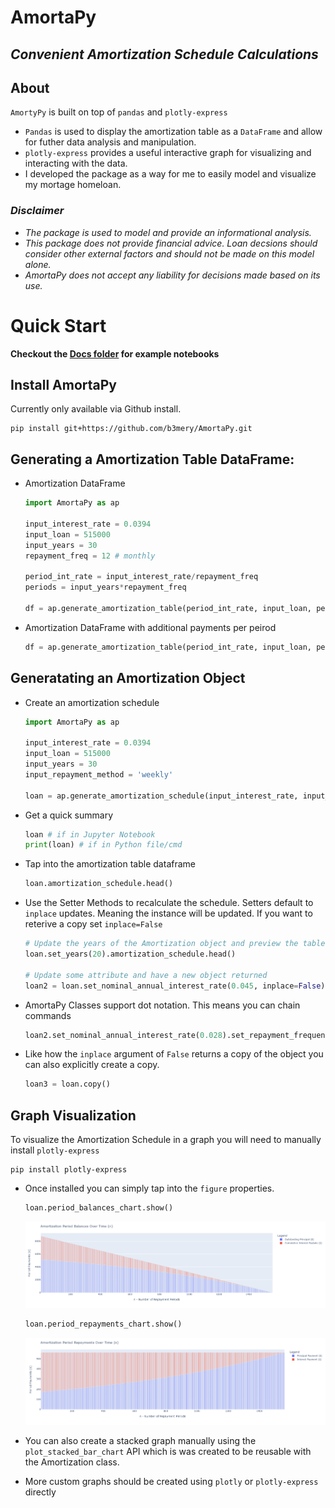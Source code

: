 # AmortaPy
## <i>Convenient Amortization Schedule Calculations</i>
## About
`AmortyPy` is built on top of `pandas` and `plotly-express`
* `Pandas` is used to display the amortization table as a `DataFrame` and allow for futher data analysis and manipulation.
* `plotly-express` provides a useful interactive graph for visualizing and interacting with the data.  
* I developed the package as a way for me to easily model and visualize my mortage homeloan. 

### <i><b>Disclaimer</b>
* The package is used to model and provide an informational analysis. 
* This package does not provide financial advice. Loan decsions should consider other external factors and should not be made on this model alone. 
* AmortaPy does not accept any liability for decisions made based on its use.
</i>

# Quick Start
<b>Checkout the [Docs folder](./Docs) for example notebooks</b>
## Install AmortaPy
Currently only available via Github install.
```shell
pip install git+https://github.com/b3mery/AmortaPy.git
```
## Generating a Amortization Table DataFrame:
* Amortization DataFrame
    ```python
    import AmortaPy as ap

    input_interest_rate = 0.0394
    input_loan = 515000
    input_years = 30
    repayment_freq = 12 # monthly

    period_int_rate = input_interest_rate/repayment_freq
    periods = input_years*repayment_freq

    df = ap.generate_amortization_table(period_int_rate, input_loan, periods)
    ```
* Amortization DataFrame with additional payments per peirod 
    ```python
    df = ap.generate_amortization_table(period_int_rate, input_loan, periods, additional_payment_per_period=50)
    ```
## Generatating an Amortization Object
* Create an amortization schedule
    ```python
    import AmortaPy as ap

    input_interest_rate = 0.0394
    input_loan = 515000
    input_years = 30
    input_repayment_method = 'weekly'

    loan = ap.generate_amortization_schedule(input_interest_rate, input_loan, input_years, input_repayment_method)
    ```

* Get a quick summary
    ```python
    loan # if in Jupyter Notebook
    print(loan) # if in Python file/cmd
    ```

* Tap into the amortization table dataframe
    ```python
    loan.amortization_schedule.head()
    ```

* Use the Setter Methods to recalculate the schedule. Setters default to `inplace` updates. Meaning the instance will be updated. If you want to reterive a copy set `inplace=False`
    ```python
    # Update the years of the Amortization object and preview the table head again
    loan.set_years(20).amortization_schedule.head()

    # Update some attribute and have a new object returned
    loan2 = loan.set_nominal_annual_interest_rate(0.045, inplace=False)
    ```
* AmortaPy Classes support dot notation. This means you can chain commands
    ```python
    loan2.set_nominal_annual_interest_rate(0.028).set_repayment_frequency_periods('monthly')
    ```
* Like how the `inplace` argument of `False` returns a copy of the object you can also explicitly create a copy. 
    ```python
    loan3 = loan.copy()
    ```
## Graph Visualization
To visualize the Amortization Schedule in a graph you will need to manually install `plotly-express`
```shell
pip install plotly-express
```
* Once installed you can simply tap into the `figure` properties.
    ```python
    loan.period_balances_chart.show()
    ```
    <img src="./Docs/Period_Balances_Over_Time.png">

    ```python
    loan.period_repayments_chart.show()
    ```
    <img src="./Docs/Period_Payments_Over_Time.png">

* You can also create a stacked graph manually using the `plot_stacked_bar_chart` API which is was created to be reusable with the Amortization class. 
* More custom graphs should be created using `plotly` or `plotly-express` directly